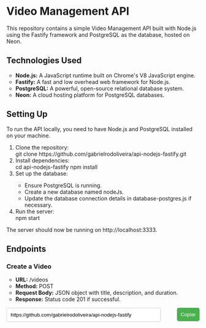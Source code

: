 # Video Management API

This repository contains a simple Video Management API built with Node.js using the Fastify framework and PostgreSQL as the database, hosted on Neon.

<h2>Technologies Used</h2>
<ul style="list-style-type: circle;">
    <li><strong>Node.js:</strong> A JavaScript runtime built on Chrome's V8 JavaScript engine.</li>
    <li><strong>Fastify:</strong> A fast and low overhead web framework for Node.js.</li>
    <li><strong>PostgreSQL:</strong> A powerful, open-source relational database system.</li>
    <li><strong>Neon:</strong> A cloud hosting platform for PostgreSQL databases.</li>
</ul>


<h2>Setting Up</h2>
To run the API locally, you need to have Node.js and PostgreSQL installed on your machine.

<ol>
    <li>Clone the repository:</li>
    git clone https://github.com/gabrielrodoliveira/api-nodejs-fastify.git
    <li>Install dependencies:</li>
    cd api-nodejs-fastify
    npm install
    <li>Set up the database:</li>
    <ul style="list-style-type: circle;">
        <li>Ensure PostgreSQL is running.</li>
        <li>Create a new database named nodeJs.</li>
        <li>Update the database connection details in database-postgres.js if necessary.</li>
    </ul>
    <li>Run the server:</li>
    npm start
</ol>

The server should now be running on http://localhost:3333.

<h2>Endpoints</h2>
<h3>Create a Video</h3>
<ul style="list-style-type: circle;">
    <li><strong>URL:</strong> /videos</li>
    <li><strong>Method:</strong> POST</li>
    <li><strong>Request Body:</strong> JSON object with title, description, and duration.</li>
    <li><strong>Response:</strong> Status code 201 if successful.</li>
</ul>

<div style="position: relative; font-family: Arial, sans-serif;">
  <input type="text" value="https://github.com/gabrielrodoliveira/api-nodejs-fastify" id="copyInput" readonly style="width: 80%; padding: 10px; border: 1px solid #ccc; border-radius: 5px; margin-bottom: 10px;">
  <button onclick="copyToClipboard()" style="position: absolute; right: 0; top: 0; padding: 10px; border: none; background-color: #4CAF50; color: white; border-radius: 5px; cursor: pointer;">Copiar</button>
</div>

<script>
  function copyToClipboard() {
    const copyText = document.getElementById("copyInput");
    copyText.select();
    copyText.setSelectionRange(0, 99999);
    document.execCommand("copy");
    alert("Link copiado: " + copyText.value);
  }
</script>
